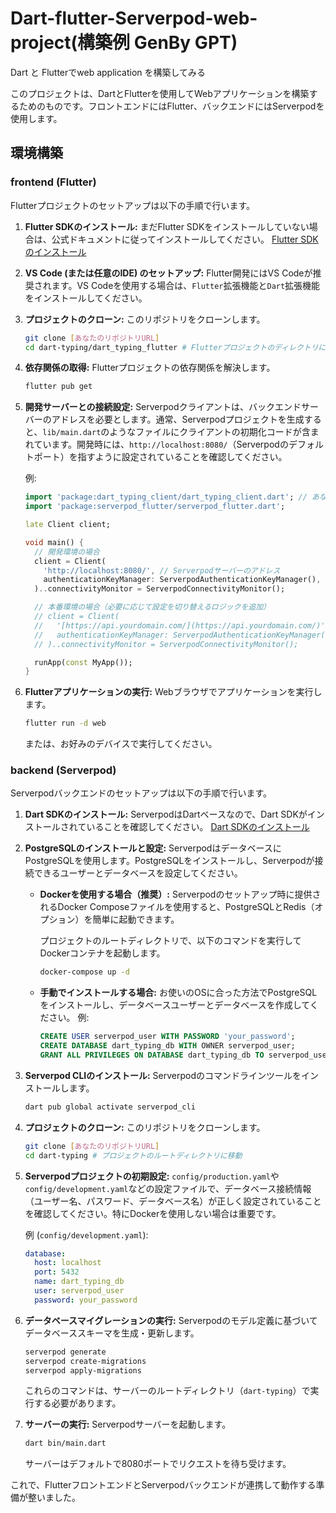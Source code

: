 # Dart-flutter-Serverpod-web-project(構築例 GenBy GPT)

Dart と Flutterでweb application を構築してみる

このプロジェクトは、DartとFlutterを使用してWebアプリケーションを構築するためのものです。フロントエンドにはFlutter、バックエンドにはServerpodを使用します。

## 環境構築

### frontend (Flutter)

Flutterプロジェクトのセットアップは以下の手順で行います。

1.  **Flutter SDKのインストール:**
    まだFlutter SDKをインストールしていない場合は、公式ドキュメントに従ってインストールしてください。
    [Flutter SDKのインストール](https://flutter.dev/docs/get-started/install)

2.  **VS Code (または任意のIDE) のセットアップ:**
    Flutter開発にはVS Codeが推奨されます。VS Codeを使用する場合は、`Flutter`拡張機能と`Dart`拡張機能をインストールしてください。

3.  **プロジェクトのクローン:**
    このリポジトリをクローンします。
    ```bash
    git clone [あなたのリポジトリURL]
    cd dart-typing/dart_typing_flutter # Flutterプロジェクトのディレクトリに移動
    ```

4.  **依存関係の取得:**
    Flutterプロジェクトの依存関係を解決します。
    ```bash
    flutter pub get
    ```

5.  **開発サーバーとの接続設定:**
    Serverpodクライアントは、バックエンドサーバーのアドレスを必要とします。通常、Serverpodプロジェクトを生成すると、`lib/main.dart`のようなファイルにクライアントの初期化コードが含まれています。開発時には、`http://localhost:8080/`（Serverpodのデフォルトポート）を指すように設定されていることを確認してください。

    例:
    ```dart
    import 'package:dart_typing_client/dart_typing_client.dart'; // あなたのプロジェクト名に合わせる
    import 'package:serverpod_flutter/serverpod_flutter.dart';

    late Client client;

    void main() {
      // 開発環境の場合
      client = Client(
        'http://localhost:8080/', // Serverpodサーバーのアドレス
        authenticationKeyManager: ServerpodAuthenticationKeyManager(),
      )..connectivityMonitor = ServerpodConnectivityMonitor();

      // 本番環境の場合（必要に応じて設定を切り替えるロジックを追加）
      // client = Client(
      //   '[https://api.yourdomain.com/](https://api.yourdomain.com/)',
      //   authenticationKeyManager: ServerpodAuthenticationKeyManager(),
      // )..connectivityMonitor = ServerpodConnectivityMonitor();

      runApp(const MyApp());
    }
    ```

6.  **Flutterアプリケーションの実行:**
    Webブラウザでアプリケーションを実行します。
    ```bash
    flutter run -d web
    ```
    または、お好みのデバイスで実行してください。

### backend (Serverpod)

Serverpodバックエンドのセットアップは以下の手順で行います。

1.  **Dart SDKのインストール:**
    ServerpodはDartベースなので、Dart SDKがインストールされていることを確認してください。
    [Dart SDKのインストール](https://dart.dev/get-dart)

2.  **PostgreSQLのインストールと設定:**
    ServerpodはデータベースにPostgreSQLを使用します。PostgreSQLをインストールし、Serverpodが接続できるユーザーとデータベースを設定してください。

    * **Dockerを使用する場合（推奨）:**
        Serverpodのセットアップ時に提供されるDocker Composeファイルを使用すると、PostgreSQLとRedis（オプション）を簡単に起動できます。

        プロジェクトのルートディレクトリで、以下のコマンドを実行してDockerコンテナを起動します。
        ```bash
        docker-compose up -d
        ```

    * **手動でインストールする場合:**
        お使いのOSに合った方法でPostgreSQLをインストールし、データベースユーザーとデータベースを作成してください。
        例:
        ```sql
        CREATE USER serverpod_user WITH PASSWORD 'your_password';
        CREATE DATABASE dart_typing_db WITH OWNER serverpod_user;
        GRANT ALL PRIVILEGES ON DATABASE dart_typing_db TO serverpod_user;
        ```

3.  **Serverpod CLIのインストール:**
    Serverpodのコマンドラインツールをインストールします。
    ```bash
    dart pub global activate serverpod_cli
    ```

4.  **プロジェクトのクローン:**
    このリポジトリをクローンします。
    ```bash
    git clone [あなたのリポジトリURL]
    cd dart-typing # プロジェクトのルートディレクトリに移動
    ```

5.  **Serverpodプロジェクトの初期設定:**
    `config/production.yaml`や`config/development.yaml`などの設定ファイルで、データベース接続情報（ユーザー名、パスワード、データベース名）が正しく設定されていることを確認してください。特にDockerを使用しない場合は重要です。

    例 (`config/development.yaml`):
    ```yaml
    database:
      host: localhost
      port: 5432
      name: dart_typing_db
      user: serverpod_user
      password: your_password
    ```

6.  **データベースマイグレーションの実行:**
    Serverpodのモデル定義に基づいてデータベーススキーマを生成・更新します。
    ```bash
    serverpod generate
    serverpod create-migrations
    serverpod apply-migrations
    ```
    これらのコマンドは、サーバーのルートディレクトリ（`dart-typing`）で実行する必要があります。

7.  **サーバーの実行:**
    Serverpodサーバーを起動します。
    ```bash
    dart bin/main.dart
    ```
    サーバーはデフォルトで8080ポートでリクエストを待ち受けます。

これで、FlutterフロントエンドとServerpodバックエンドが連携して動作する準備が整いました。
